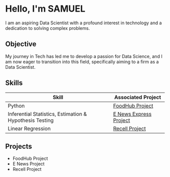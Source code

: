 # Hello, I'm SAMUEL



I am an aspiring Data Scientist with a profound interest in technology and a dedication to solving complex problems.

## Objective


My journey in Tech has led me to develop a passion for Data Science, and I am now eager to transition into this field, specifically aiming to a firm as a Data Scientist.

## Skills


| Skill                                                  | Associated Project         |
|--------------------------------------------------------|----------------------------|
| Python                                                 | <a href="https://github.com/Kofisam247/Kofisam.git">FoodHub Project</a>|
| Inferential Statistics, Estimation & Hypothesis Testing| <a href="https://google.com">E News Express Project</a>|
| Linear Regression                                      | <a href="https://google.com">Recell Project</a>|




## Projects
- FoodHub Project
- E News Project
- Recell Project
